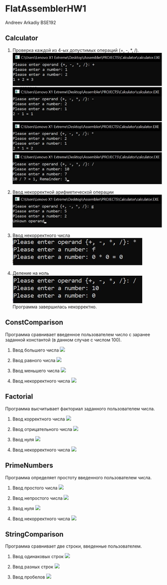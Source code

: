 # FlatAssemblerHW1
Andreev Arkadiy BSE192

## Calculator
1) Проверка каждой из 4-ых допустимых операций (+, -, *, /).
![](https://github.com/agandreev/FlatAssemblerHW1/blob/master/Calculator/plus.jpg?raw=true)
![](https://github.com/agandreev/FlatAssemblerHW1/blob/master/Calculator/minus.jpg?raw=true)
![](https://github.com/agandreev/FlatAssemblerHW1/blob/master/Calculator/multiplication.jpg?raw=true)
![](https://github.com/agandreev/FlatAssemblerHW1/blob/master/Calculator/division.jpg?raw=true)

2) Ввод некорректной арифметической операции
![](https://github.com/agandreev/FlatAssemblerHW1/blob/master/Calculator/letter.jpg?raw=true)

3) Ввод некорректного числа
![](https://github.com/agandreev/FlatAssemblerHW1/blob/master/Calculator/incorrect_operand.jpg?raw=true)

4) Деление на ноль
![](https://github.com/agandreev/FlatAssemblerHW1/blob/master/Calculator/zero.jpg?raw=true)
Программа завершилась некорректно.

## ConstComparison
Программа сравнивает введенное пользователем число с заранее заданной константой (в данном случае с числом 100).
1) Ввод большего числа
![](https://github.com/agandreev/FlatAssemblerHW1/tree/master/ConstComparison/greater.jpg?raw=true)

2) Ввод равного числа
![](https://github.com/agandreev/FlatAssemblerHW1/tree/master/ConstComparison/equal.jpg?raw=true)

3) Ввод меньшего числа
![](https://github.com/agandreev/FlatAssemblerHW1/tree/master/ConstComparison/lower.jpg?raw=true)

4) Ввод некорректного числа
![](https://github.com/agandreev/FlatAssemblerHW1/tree/master/ConstComparison/letter.jpg?raw=true)

## Factorial
Программа высчитывает факториал заданного пользователем числа.
1) Ввод корректного числа
![](https://github.com/agandreev/FlatAssemblerHW1/tree/master/Factorial/normal.jpg?raw=true)

2) Ввод отрицательного числа
![](https://github.com/agandreev/FlatAssemblerHW1/tree/master/Factorial/negative.jpg?raw=true)

3) Ввод нуля
![](https://github.com/agandreev/FlatAssemblerHW1/tree/master/Factorial/zero.jpg?raw=true)

4) Ввод некорректного числа
![](https://github.com/agandreev/FlatAssemblerHW1/tree/master/Factorial/letter.jpg?raw=true)

## PrimeNumbers
Программа определяет простоту введенного пользователем числа.
1) Ввод простого числа
![](https://github.com/agandreev/FlatAssemblerHW1/tree/master/PrimeNumbers/prime?raw=true)

2) Ввод непростого числа
![](https://github.com/agandreev/FlatAssemblerHW1/tree/master/PrimeNumbers/notPrime.jpg?raw=true)

3) Ввод нуля
![](https://github.com/agandreev/FlatAssemblerHW1/tree/master/PrimeNumbers/zero.jpg?raw=true)

4) Ввод некорректного числа
![](https://github.com/agandreev/FlatAssemblerHW1/tree/master/PrimeNumbers/letter.jpg?raw=true)

## StringComparison
Программа сравнивает две строки, введенные пользователем.
1) Ввод одинаковых строк
![](https://github.com/agandreev/FlatAssemblerHW1/tree/master/StringComparison/equal?raw=true)

2) Ввод разных строк
![](https://github.com/agandreev/FlatAssemblerHW1/tree/master/StringComparison/unequal.jpg?raw=true)

3) Ввод пробелов
![](https://github.com/agandreev/FlatAssemblerHW1/tree/master/StringComparison/spaces.jpg?raw=true)

